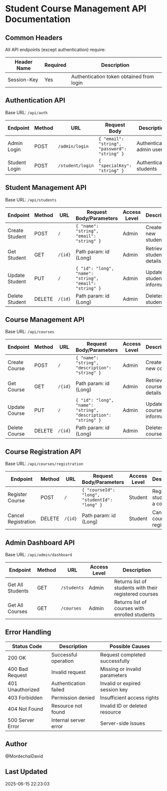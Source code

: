 # Student Course Management API Documentation

## Common Headers
All API endpoints (except authentication) require:

| Header Name | Required | Description |
|------------|----------|-------------|
| Session-Key | Yes | Authentication token obtained from login |

## Authentication API
Base URL: `/api/auth`

| Endpoint | Method | URL | Request Body | Description |
|----------|--------|-----|--------------|-------------|
| Admin Login | POST | `/admin/login` | `{ "email": "string", "password": "string" }` | Authenticates admin users |
| Student Login | POST | `/student/login` | `{ "specialKey": "string" }` | Authenticates students |

## Student Management API
Base URL: `/api/students`

| Endpoint | Method | URL | Request Body/Parameters | Access Level | Description |
|----------|--------|-----|----------------------|--------------|-------------|
| Create Student | POST | `/` | `{ "name": "string", "email": "string" }` | Admin | Creates a new student |
| Get Student | GET | `/{id}` | Path param: id (Long) | Admin | Retrieves student details |
| Update Student | PUT | `/` | `{ "id": "long", "name": "string", "email": "string" }` | Admin | Updates student information |
| Delete Student | DELETE | `/{id}` | Path param: id (Long) | Admin | Deletes a student |

## Course Management API
Base URL: `/api/courses`

| Endpoint | Method | URL | Request Body/Parameters | Access Level | Description |
|----------|--------|-----|----------------------|--------------|-------------|
| Create Course | POST | `/` | `{ "name": "string", "description": "string" }` | Admin | Creates a new course |
| Get Course | GET | `/{id}` | Path param: id (Long) | Admin | Retrieves course details |
| Update Course | PUT | `/` | `{ "id": "long", "name": "string", "description": "string" }` | Admin | Updates course information |
| Delete Course | DELETE | `/{id}` | Path param: id (Long) | Admin | Deletes a course |

## Course Registration API
Base URL: `/api/courses/registration`

| Endpoint | Method | URL | Request Body/Parameters | Access Level | Description |
|----------|--------|-----|----------------------|--------------|-------------|
| Register Course | POST | `/` | `{ "courseId": "long", "studentId": "long" }` | Student | Registers student for a course |
| Cancel Registration | DELETE | `/{id}` | Path param: id (Long) | Student | Cancels course registration |

## Admin Dashboard API
Base URL: `/api/admin/dashboard`

| Endpoint | Method | URL | Access Level | Description |
|----------|--------|-----|--------------|-------------|
| Get All Students | GET | `/students` | Admin | Returns list of students with their registered courses |
| Get All Courses | GET | `/courses` | Admin | Returns list of courses with enrolled students |

## Error Handling

| Status Code | Description | Possible Causes |
|-------------|-------------|----------------|
| 200 OK | Successful operation | Request completed successfully |
| 400 Bad Request | Invalid request | Missing or invalid parameters |
| 401 Unauthorized | Authentication failed | Invalid or expired session key |
| 403 Forbidden | Permission denied | Insufficient access rights |
| 404 Not Found | Resource not found | Invalid ID or deleted resource |
| 500 Server Error | Internal server error | Server-side issues |

## Author
@MordechaiDavid

## Last Updated
2025-06-15 22:23:03